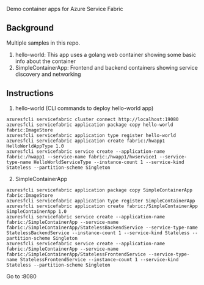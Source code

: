 Demo container apps for Azure Service Fabric

## Background
Multiple samples in this repo. 

1. hello-world: This app uses a golang web container showing some basic info about the container
2. SimpleContainerApp: Frontend and backend containers showing service discovery and networking

## Instructions

1. hello-world (CLI commands to deploy hello-world app)
  ```
  azuresfcli servicefabric cluster connect http://localhost:19080
  azuresfcli servicefabric application package copy hello-world fabric:ImageStore
  azuresfcli servicefabric application type register hello-world
  azuresfcli servicefabric application create fabric:/hwapp1 HelloWorldAppType 1.0
  azuresfcli servicefabric service create --application-name fabric:/hwapp1 --service-name fabric:/hwapp1/hwservice1 --service-type-name HelloWorldServiceType --instance-count 1 --service-kind Stateless --partition-scheme Singleton
  ```

2. SimpleContainerApp 
  ```
  azuresfcli servicefabric application package copy SimpleContainerApp fabric:ImageStore
  azuresfcli servicefabric application type register SimpleContainerApp
  azuresfcli servicefabric application create fabric:/SimpleContainerApp SimpleContainerApp 1.0
  azuresfcli servicefabric service create --application-name fabric:/SimpleContainerApp --service-name fabric:/SimpleContainerApp/StatelessBackendService --service-type-name StatelessBackendService --instance-count 1 --service-kind Stateless --partition-scheme Singleton
  azuresfcli servicefabric service create --application-name fabric:/SimpleContainerApp --service-name fabric:/SimpleContainerApp/StatelessFrontendService --service-type-name StatelessFrontendService --instance-count 1 --service-kind Stateless --partition-scheme Singleton
  ```

Go to <public-ip>:8080 

